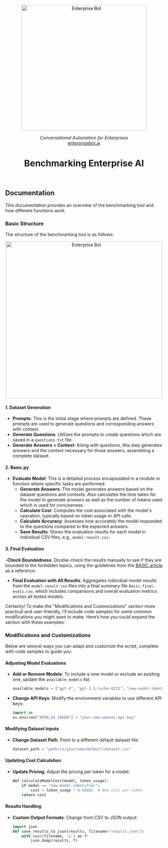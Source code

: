 <p align="center">
  <a href="https://enterprisebot.ai/">
    <img alt="Enterprise Bot" title="Enterprise Bot" src="./logo.svg" width="400" style="color: black">
  </a>
</p>


<p align="center">
  <i>Conversational Automation for Enterprises</i><br/> 
  <a href="https://enterprisebot.ai">enterprisebot.ai</a>
</p>

<h1 align="center">
Benchmarking Enterprise AI
</h1>

<br/>

## Documentation

This documentation provides an overview of the benchmarking tool and how different functions work. 

### Basic Structure

The structure of the benchmarking tool is as follows:

<p align="center">
  <a href="https://enterprisebot.ai/">
    <img alt="Enterprise Bot" title="Enterprise Bot" src="./img.png" width="500">
  </a>
</p>

#### 1. Dataset Generation 
- **Prompts**: This is the initial stage where prompts are defined. These prompts are used to generate questions and corresponding answers with context.
- **Generate Questions**: Utilizes the prompts to create questions which are saved in a `questions.txt` file.
- **Generate Answers + Context**: Along with questions, this step generates answers and the context necessary for those answers, assembling a complete dataset.
  
#### 2. Basic.py
- **Evaluate Model**: This is a detailed process encapsulated in a module or function where specific tasks are performed:
  - **Generate Answers**: The model generates answers based on the dataset questions and contexts. Also calculates 
    the time taken for the model to generate answers as well as the number of tokens used which is used for conciseness.
  - **Calculate Cost**: Computes the cost associated with the model's operation, typically based on token usage or API calls.
  - **Calculate Accuracy**: Assesses how accurately the model responded to the questions compared to the expected answers.
  - **Save Results**: Stores the evaluation results for each model in individual CSV files, e.g., `model-result.csv`.

#### 3. Final Evaluation
-**Check Boundedness**: Double-check the results manually to see if they are bounded to the forbidden topics, using the 
guidelines 
from the [BASIC article](https://www.enterprisebot.ai/blog/back-to-basics-a-generative-ai-benchmark-for-enterprise) as a reference.
- **Final Evaluation with All Results**: Aggregates individual model results from the `model-result.csv` files into 
  a final summary file `Basic-final-evals.csv`, which includes comparisons and overall evaluation metrics across all tested models.

Certainly! To make the "Modifications and Customizations" section more practical and user-friendly, I’ll include code samples for some common modifications you might want to make. Here’s how you could expand the section with these examples:


### Modifications and Customizations

Below are several ways you can adapt and customize the script, complete with code samples to guide you:

#### Adjusting Model Evaluations

- **Add or Remove Models**:
  To include a new model or exclude an existing one, update the `available_models` list:
  ```python
  available_models = ["gpt-4", "gpt-3.5-turbo-0125", "new-model-identifier"]
  ```

- **Change API Keys**:
  Modify the environment variables to use different API keys:
  ```python
  import os
  os.environ["OPEN_AI_TOKEN"] = "your-new-openai-api-key"
  ```

#### Modifying Dataset Inputs

- **Change Dataset Path**:
  Point to a different default dataset file:
  ```python
  dataset_path = "path/to/your/new/default/dataset.csv"
  ```


#### Updating Cost Calculation

- **Update Pricing**:
  Adjust the pricing per token for a model:
  ```python
  def calculateModelCost(model, token_usage):
      if model == "new-model-identifier":
          cost = token_usage * 0.00002  # New cost per token
      return cost
  ```

#### Results Handling

- **Custom Output Formats**:
  Change from CSV to JSON output:
  ```python
  import json
  def save_results_to_json(results, filename="results.json"):
      with open(filename, 'w') as f:
          json.dump(results, f)
  ```
